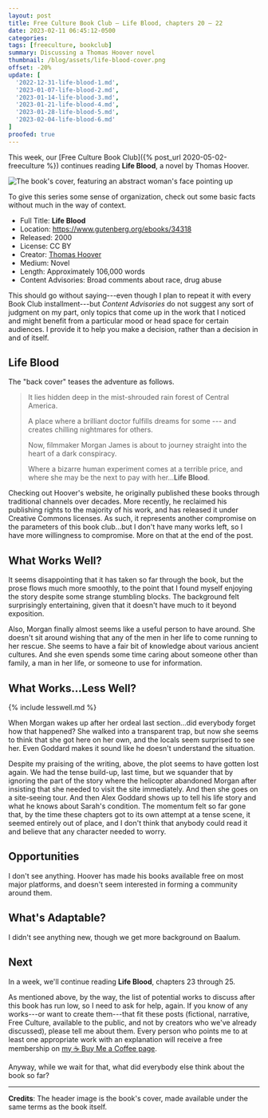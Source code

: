 ```yaml
---
layout: post
title: Free Culture Book Club — Life Blood, chapters 20 – 22
date: 2023-02-11 06:45:12-0500
categories:
tags: [freeculture, bookclub]
summary: Discussing a Thomas Hoover novel
thumbnail: /blog/assets/life-blood-cover.png
offset: -20%
update: [
  '2022-12-31-life-blood-1.md',
  '2023-01-07-life-blood-2.md',
  '2023-01-14-life-blood-3.md',
  '2023-01-21-life-blood-4.md',
  '2023-01-28-life-blood-5.md',
  '2023-02-04-life-blood-6.md'
]
proofed: true
---
```


This week, our [Free Culture Book Club]({% post_url 2020-05-02-freeculture %}) continues reading **Life Blood**, a novel by Thomas Hoover.

![The book's cover, featuring an abstract woman's face pointing up](/blog/assets/life-blood-cover.png "Out of the...something or other.")

To give this series some sense of organization, check out some basic facts without much in the way of context.

 * Full Title:  **Life Blood**
 * Location:  <https://www.gutenberg.org/ebooks/34318>
 * Released:  2000
 * License:  CC BY
 * Creator:  [Thomas Hoover](https://www.thomashoover.info/index.htm)
 * Medium:  Novel
 * Length:  Approximately 106,000 words
 * Content Advisories:  Broad comments about race, drug abuse

This should go without saying---even though I plan to repeat it with every Book Club installment---but *Content Advisories* do not suggest any sort of judgment on my part, only topics that come up in the work that I noticed and might benefit from a particular mood or head space for certain audiences.  I provide it to help you make a decision, rather than a decision in and of itself.

## Life Blood

The "back cover" teases the adventure as follows.

 > It lies hidden deep in the mist-shrouded rain forest of Central America.
 >
 > A place where a brilliant doctor fulfills dreams for some --- and creates chilling nightmares for others.
 >
 > Now, filmmaker Morgan James is about to journey straight into the heart of a dark conspiracy.
 >
 > Where a bizarre human experiment comes at a terrible price, and where she may be the next to pay with her...**Life Blood**.

Checking out Hoover's website, he originally published these books through traditional channels over decades.  More recently, he reclaimed his publishing rights to the majority of his work, and has released it under Creative Commons licenses.  As such, it represents another compromise on the parameters of this book club...but I don't have many works left, so I have more willingness to compromise.  More on that at the end of the post.

## What Works Well?

It seems disappointing that it has taken so far through the book, but the prose flows much more smoothly, to the point that I found myself enjoying the story despite some strange stumbling blocks.  The background felt surprisingly entertaining, given that it doesn't have much to it beyond exposition.

Also, Morgan finally almost seems like a useful person to have around.  She doesn't sit around wishing that any of the men in her life to come running to her rescue.  She seems to have a fair bit of knowledge about various ancient cultures.  And she even spends some time caring about someone other than family, a man in her life, or someone to use for information.

## What Works...Less Well?

{% include lesswell.md %}

When Morgan wakes up after her ordeal last section...did everybody forget how that happened?  She walked into a transparent trap, but now she seems to think that she got here on her own, and the locals seem surprised to see her.  Even Goddard makes it sound like he doesn't understand the situation.

Despite my praising of the writing, above, the plot seems to have gotten lost again.  We had the tense build-up, last time, but we squander that by ignoring the part of the story where the helicopter abandoned Morgan after insisting that she needed to visit the site immediately.  And then she goes on a site-seeing tour.  And then Alex Goddard shows up to tell his life story and what he knows about Sarah's condition.  The momentum felt so far gone that, by the time these chapters got to its own attempt at a tense scene, it seemed entirely out of place, and I don't think that anybody could read it and believe that any character needed to worry.

## Opportunities

I don't see anything.  Hoover has made his books available free on most major platforms, and doesn't seem interested in forming a community around them.

## What's Adaptable?

I didn't see anything new, though we get more background on Baalum.

## Next

In a week, we'll continue reading **Life Blood**, chapters 23 through 25.

As mentioned above, by the way, the list of potential works to discuss after this book has run low, so I need to ask for help, again.  If you know of any works---or want to create them---that fit these posts (fictional, narrative, Free Culture, available to the public, and not by creators who we've already discussed), please tell me about them.  Every person who points me to at least one appropriate work with an explanation will receive a free membership on [my ☕ Buy Me a Coffee page](https://buymeacoffee.com/jcolag).

Anyway, while we wait for that, what did everybody else think about the book so far?

* * *

**Credits**:  The header image is the book's cover, made available under the same terms as the book itself.
